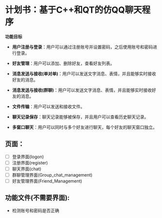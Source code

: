 # **计划书：基于C++和QT的仿QQ聊天程序**



**功能目标**

-  **用户注册与登录**：用户可以通过注册账号并设置密码，之后使用账号和密码进行登录。

-  **好友管理**：用户可以添加、删除好友，查看好友列表。

-  **消息发送与接收(单对单)**：用户可以发送文字消息、表情，并且能够实时接收好友的消息。

-  **消息发送与接收(群聊)**：用户可以发送文字消息、表情，并且能够实时接收好友的消息。

-  **文件传输**：用户可以发送和接收文件。

-  **聊天记录保存**：聊天记录能够被保存，并且用户可以查看历史聊天记录。

-  **多窗口聊天**：用户可以同时与多个好友进行聊天，每个好友的聊天窗口独立。

  ## 页面：

  

  - [ ]  登录界面(logon)
  - [ ]  注册界面(register)
  - [ ]  聊天界面(chat)
  - [ ]  群聊管理界面(Group_chat_management)
  - [ ]  好友管理界面(Friend_Management)

## 功能文件(不需要界面):



-  检测账号和密码是否正确